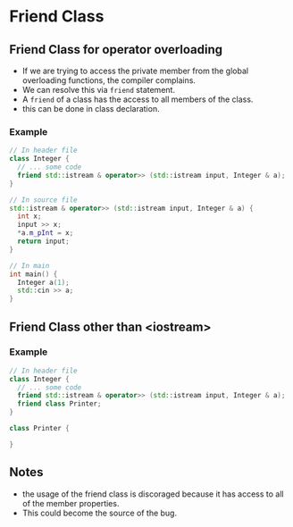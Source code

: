 # Friend Class

## Friend Class for operator overloading

- If we are trying to access the private member from the global overloading functions, the compiler complains.
- We can resolve this via `friend` statement.
- A `friend` of a class has the access to all members of the class.
- this can be done in class declaration.


### Example
```cpp
// In header file
class Integer {
  // ... some code
  friend std::istream & operator>> (std::istream input, Integer & a);
}

// In source file
std::istream & operator>> (std::istream input, Integer & a) {
  int x;
  input >> x;
  *a.m_pInt = x;
  return input;
}

// In main
int main() {
  Integer a(1);
  std::cin >> a;
}
```

## Friend Class other than \<iostream\>

### Example
```cpp
// In header file
class Integer {
  // ... some code
  friend std::istream & operator>> (std::istream input, Integer & a);
  friend class Printer;
}

class Printer {

}
```

## Notes
- the usage of the friend class is discoraged because it has access to all of the member properties.
- This could become the source of the bug.

